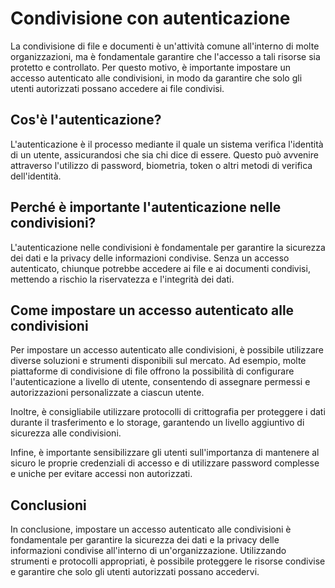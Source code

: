 # Condivisione con autenticazione

La condivisione di file e documenti è un'attività comune all'interno di molte organizzazioni, ma è fondamentale garantire che l'accesso a tali risorse sia protetto e controllato. Per questo motivo, è importante impostare un accesso autenticato alle condivisioni, in modo da garantire che solo gli utenti autorizzati possano accedere ai file condivisi.

## Cos'è l'autenticazione?

L'autenticazione è il processo mediante il quale un sistema verifica l'identità di un utente, assicurandosi che sia chi dice di essere. Questo può avvenire attraverso l'utilizzo di password, biometria, token o altri metodi di verifica dell'identità.

## Perché è importante l'autenticazione nelle condivisioni?

L'autenticazione nelle condivisioni è fondamentale per garantire la sicurezza dei dati e la privacy delle informazioni condivise. Senza un accesso autenticato, chiunque potrebbe accedere ai file e ai documenti condivisi, mettendo a rischio la riservatezza e l'integrità dei dati.

## Come impostare un accesso autenticato alle condivisioni

Per impostare un accesso autenticato alle condivisioni, è possibile utilizzare diverse soluzioni e strumenti disponibili sul mercato. Ad esempio, molte piattaforme di condivisione di file offrono la possibilità di configurare l'autenticazione a livello di utente, consentendo di assegnare permessi e autorizzazioni personalizzate a ciascun utente.

Inoltre, è consigliabile utilizzare protocolli di crittografia per proteggere i dati durante il trasferimento e lo storage, garantendo un livello aggiuntivo di sicurezza alle condivisioni.

Infine, è importante sensibilizzare gli utenti sull'importanza di mantenere al sicuro le proprie credenziali di accesso e di utilizzare password complesse e uniche per evitare accessi non autorizzati.

## Conclusioni

In conclusione, impostare un accesso autenticato alle condivisioni è fondamentale per garantire la sicurezza dei dati e la privacy delle informazioni condivise all'interno di un'organizzazione. Utilizzando strumenti e protocolli appropriati, è possibile proteggere le risorse condivise e garantire che solo gli utenti autorizzati possano accedervi.
